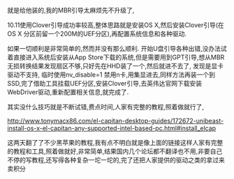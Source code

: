 就是给他装的,我的MBR引导太麻烦先不升级了,

10.11使用Clover引导成功率较高,整体思路就是安装OS X,然后安装Clover引导(在 OS X 分区前留一个200M的UEF分区),再配置系统信息和各种驱动.

如果一切顺利是非常简单的,然而并没有那么顺利.
开始U盘引导各种出错,没办法试着直接进入系统后安装从App Store下载的系统,但是需要用到GPT引导,想从MBR无损转换结果发现扇区不够,只好先在HHD装了一个,然后就进不去了, 发现是显卡驱动不支持, 临时使用nv_disable=1 禁用n卡,用集显进去,同样方法再装一个到SSD,完了借助工具挂载UEF分区,安装Clover引导,去英伟达官网下载安装WebDriver驱动,重新配置相关信息,就完成了.


其实没什么技巧就是不断试错,费点时间,人家有完整的教程,照着做就行了,

http://www.tonymacx86.com/el-capitan-desktop-guides/172672-unibeast-install-os-x-el-capitan-any-supported-intel-based-pc.html#install_elcap






这两天翻了了不少黑苹果的教程,我有点不明白就是像上面的链接这样人家有完整的教程和工具,照着做就好,非常简单,结果国内几个论坛都不翻译也不用,非要自己不停的写教程,还写得各种复杂一坨一坨的,完了还把人家提供的驱动之类的拿过来卖积分 